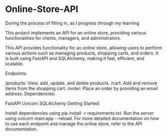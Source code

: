 # Online-Store-API
During the process of filling in, as I progress through my learning


This project implements an API for an online store, providing various functionalities for clients, managers, and administrators.


This API provides functionality for an online store, allowing users to perform various actions such as managing products, shopping carts, and orders.
It is built using FastAPI and SQLAlchemy, making it fast, efficient, and scalable.

Endpoints:

/products: View, add, update, and delete products.
/cart: Add and remove items from the shopping cart.
/order: Place an order by providing an email address.
Dependencies:

FastAPI
Uvicorn
SQLAlchemy
Getting Started:

Install dependencies using pip install -r requirements.txt.
Run the server using uvicorn main:app --reload.
For more detailed documentation on how to use each endpoint and manage the online store, refer to the API documentation.
